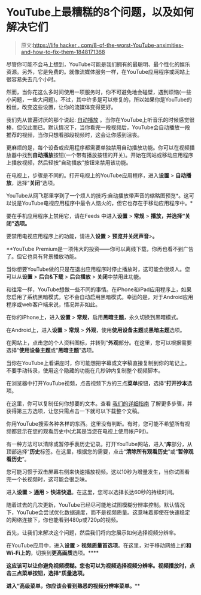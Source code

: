 # YouTube上最糟糕的8个问题，以及如何解决它们

> 原文:[https://life hacker . com/8-of-the-worst-YouTube-anximities-and-how-to-fix-them-1848171368](https://lifehacker.com/8-of-the-worst-youtube-annoyances-and-how-to-fix-them-1848171368)

尽管你可能不会马上想到，YouTube可能是我们拥有的最聪明、最个性化的娱乐资源。另外，它是免费的。就像流媒体服务一样，在YouTube应用程序或网站上很容易失去几个小时。

然而，当你花这么多时间使用一项服务时，你不可避免地会碰壁，遇到烦恼(一些小问题，一些大问题)。不过，其中许多是可以修复的，所以如果你是YouTube的粉丝，改变这些设置，让你的流媒体变得更好。

我们先从普遍讨厌的那个说起: [自动播放](https://lifehacker.com/how-to-stop-videos-from-autoplaying-all-over-the-intern-1847384173) 。当你在YouTube上听音乐的时候感觉很棒，但仅此而已。默认情况下，当你看完一段视频后，YouTube会自动播放一段推荐的视频，当你只想看那段视频时，这会让你感到沮丧。

更麻烦的是，每个设备或应用程序都需要单独禁用自动播放功能。你可以在视频播放器中找到**自动播放**按钮(一个带有播放按钮的开关)。开始在网站或移动应用程序上播放视频，然后轻按“自动播放”按钮来禁用该功能。

在电视上，步骤是不同的。打开电视上的YouTube应用程序，进入**设置** > **自动播放**，选择“**关闭**”选项。

YouTube从网飞那里学到了一个烦人的技巧:自动播放带声音的缩略图预览*。这可以说是YouTube电视应用程序中最令人恼火的，但它也存在于移动应用程序中。* 

要在手机应用程序上禁用它，请在Feeds 中进入**设置** > **常规** > **播放，并选择“**关闭**”选项。**

要禁用电视应用程序上的功能，请进入**设置** > **预览并关闭声音**>**。**

 **YouTube Premium是一项伟大的投资——你可以离线下载，你再也看不到广告了。但它也具有背景播放功能。

当你想要YouTube做的只是在退出应用程序时停止播放时，这可能会很烦人。您可以从**设置** > **后台&下载** > **后台播放** > **关闭**中禁用此功能。

和往常一样，YouTube想做一些不同的事情。在iPhone和iPad应用程序上，如果您启用了系统黑暗模式，它不会自动启用黑暗模式。幸运的是，对于Android应用程序或web客户端来说，情况并非如此。

在你的iPhone上，进入**设置** > **常规**，启用**黑暗主题**，永久切换到黑暗模式。

在Android上，进入**设置** > **常规** > **外观**，使用**使用设备主题**或**黑暗主题**选项。

在网站上，点击您的个人资料图标，并转到“**外观**部分。在这里，您可以根据需要选择“**使用设备主题**或“**黑暗主题**”选项。

当你在YouTube上看讲座时，你可能想把字幕或文字稿直接复制到你的笔记上。不要手动转录，使用这个隐藏的功能在几秒钟内复制整个视频脚本。

在浏览器中打开YouTube视频，点击视频下方的三点**菜单**按钮，选择“**打开抄本**选项。

在这里，你可以复制任何你想要的文本。查看 [我们的详细指南](https://lifehacker.com/how-to-download-youtube-subtitles-for-transcripts-of-yo-1847265562) 了解更多步骤，并获得第三方选项，让您只需点击一下就可以下载整个文稿。

你用YouTube搜索各种各样的东西。这里没有判断。有时，您可能不希望所有视频都显示在您的观看历史中(尤其是当您在电视上使用帐户时)。

有一种方法可以清除或暂停手表历史记录。打开YouTube网站，进入“**库**部分，从顶部选择“**历史**标签。在这里，根据您的需要，点击“**清除所有观看历史**”或“**暂停观看历史**”。

您可能习惯于双击屏幕右侧来快速播放视频。这以10秒为增量发生，当你试图看完一个长视频时，这可能会很乏味。

进入**设置** > **通用** > **快进快退**。在这里，您可以选择长达60秒的持续时间。

随着过去的几次更新，YouTube已经尽可能地试图模糊分辨率控制。默认情况下，YouTube会尝试优化数据速度，而不是视频质量。这意味着即使在快速稳定的网络连接下，你也能看到480p或720p的视频。

首先，让我们来解决这个问题，然后我们将向您展示如何选择视频分辨率。

在YouTube应用中，进入**设置** > **视频质量首选项**。在这里，对于移动网络上的**和Wi-Fi上的**，切换到**更高画质**选项。****

****这应该可以让你避免视频模糊。您也可以为视频选择视频分辨率。视频播放时，点击三点**菜单**按钮，选择“**质量**选项。****

****进入“**高级**菜单，你应该会看到熟悉的视频分辨率菜单。******